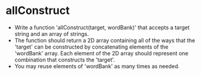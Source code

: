 # allConstruct

- Write a function 'allConstruct(target, wordBank)' that accepts a target string and an array of strings.
- The function should return a 2D array containing all of the ways that the 'target' can be constructed by concatenating elements of the 'wordBank' array. Each element of the 2D array should represent one combination that constructs the 'target'.
- You may reuse elements of 'wordBank' as many times as needed.
